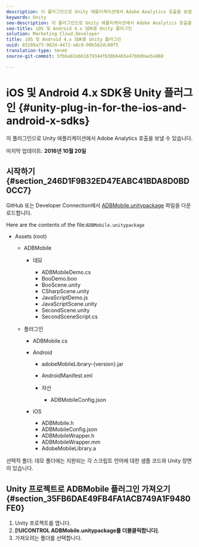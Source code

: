 ```yaml
---
description: 이 플러그인으로 Unity 애플리케이션에서 Adobe Analytics 호출을 보낼 수 있습니다.
keywords: Unity
seo-description: 이 플러그인으로 Unity 애플리케이션에서 Adobe Analytics 호출을 보낼 수 있습니다.
seo-title: iOS 및 Android 4.x SDK용 Unity 플러그인
solution: Marketing Cloud,Developer
title: iOS 및 Android 4.x SDK용 Unity 플러그인
uuid: 83289a73-982d-4472-a8c8-00b562dc80f5
translation-type: tm+mt
source-git-commit: 5fbba02eb61679344f638b6465e47b0d9ae5a988

---
```



# iOS 및 Android 4.x SDK용 Unity 플러그인 {#unity-plug-in-for-the-ios-and-android-x-sdks}

이 플러그인으로 Unity 애플리케이션에서 Adobe Analytics 호출을 보낼 수 있습니다.

마지막 업데이트: **2016년 10월 20일**

## 시작하기 {#section_246D1F9B32ED47EABC41BDA8D0BD0CC7}

GitHub 또는 Developer Connection에서 [ADBMobile.unitypackage](https://github.com/Adobe-Marketing-Cloud/mobile-services/releases) 파일을 다운로드합니다.

Here are the contents of the  file:`ADBMobile.unitypackage`

* Assets (root)

   * ADBMobile

      * 데모

         * ADBMobileDemo.cs
         * BooDemo.boo
         * BooScene.unity
         * CSharpScene.unity
         * JavaScriptDemo.js
         * JavaScriptScene.unity
         * SecondScene.unity
         * SecondSceneScript.cs
   * 플러그인

      * ADBMobile.cs
      * Android

         * adobeMobileLibrary-{version}.jar
         * AndroidManifest.xml
         * 자산

            * ADBMobileConfig.json
      * iOS

         * ADBMobile.h
         * ADBMobileConfig.json
         * ADBMobileWrapper.h
         * ADBMobileWrapper.mm
         * AdobeMobileLibrary.a



선택적 폴더: 데모 폴더에는 지원되는 각 스크립트 언어에 대한 샘플 코드와 Unity 장면이 있습니다.

## Unity 프로젝트로 ADBMobile 플러그인 가져오기 {#section_35FB6DAE49FB4FA1ACB749A1F9480FE0}

1. Unity 프로젝트를 엽니다.
1. **[!UICONTROL ADBMobile.unitypackage를 더블클릭합니다]**.
1. 가져오려는 폴더를 선택합니다.

